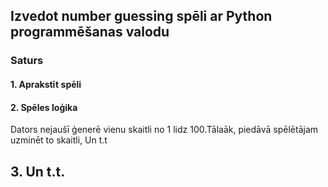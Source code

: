 ## Izvedot number guessing spēli ar Python programmēšanas valodu

### Saturs

#### 1. Aprakstīt spēli
#### 2. Spēles loģika

Dators nejaušī ģenerē vienu skaitli no 1 lidz 100.Tālaāk, piedāvā spēlētājam uzminēt to skaitli, Un t.t
##
## 3. Un t.t.
